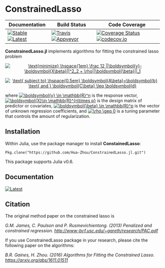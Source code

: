 # ConstrainedLasso

| **Documentation**                                                                           | **Build Status**                                                              | **Code Coverage**                                                                            |
|---------------------------------------------------------------------------------------------|-------------------------------------------------------------------------------|----------------------------------------------------------------------------------------------|
| [![Stable][docs-stable-img]][docs-stable-url] [![Latest][docs-latest-img]][docs-latest-url] | [![Travis][travis-img]][travis-url] [![Appveyor][appveyor-img]][appveyor-url] | [![Coverage Status][coveralls-img]][coveralls-url] [![codecov.io][codecov-img]][codecov-url] |






**ConstrainedLasso.jl** implements algorithms for fitting the constrained lasso problem

<center><a href="https://www.codecogs.com/eqnedit.php?latex=\text{minimize}&space;\hspace{1em}&space;\frac&space;12&space;||\boldsymbol{y}-\boldsymbol{X\beta}||^2_2&space;&plus;&space;\rho||\boldsymbol{\beta}||_1" target="_blank"><img src="https://latex.codecogs.com/gif.latex?\text{minimize}&space;\hspace{1em}&space;\frac&space;12&space;||\boldsymbol{y}-\boldsymbol{X\beta}||^2_2&space;&plus;&space;\rho||\boldsymbol{\beta}||_1" title="\text{minimize} \hspace{1em} \frac 12 ||\boldsymbol{y}-\boldsymbol{X\beta}||^2_2 + \rho||\boldsymbol{\beta}||_1" /></a>

<a href="https://www.codecogs.com/eqnedit.php?latex=\text{&space;subject&space;to}&space;\hspace{0.5em}&space;\boldsymbol{A\beta}=\boldsymbol{b}&space;\text{&space;and&space;}&space;\boldsymbol{C\beta}&space;\leq&space;\boldsymbol{d}" target="_blank"><img src="https://latex.codecogs.com/gif.latex?\text{&space;subject&space;to}&space;\hspace{0.5em}&space;\boldsymbol{A\beta}=\boldsymbol{b}&space;\text{&space;and&space;}&space;\boldsymbol{C\beta}&space;\leq&space;\boldsymbol{d}" title="\text{ subject to} \hspace{0.5em} \boldsymbol{A\beta}=\boldsymbol{b} \text{ and } \boldsymbol{C\beta} \leq \boldsymbol{d}" /></a></center>

where <a href="http://www.codecogs.com/eqnedit.php?latex=\inline&space;\boldsymbol{y}&space;\in&space;\mathbb{R}^n" target="_blank"><img src="http://latex.codecogs.com/gif.latex?\inline&space;\boldsymbol{y}&space;\in&space;\mathbb{R}^n" title="\boldsymbol{y} \in \mathbb{R}^n" /></a> is the response vector, <a href="http://www.codecogs.com/eqnedit.php?latex=\inline&space;\boldsymbol{X}\in&space;\mathbb{R}^{n\times&space;p}" target="_blank"><img src="http://latex.codecogs.com/gif.latex?\inline&space;\boldsymbol{X}\in&space;\mathbb{R}^{n\times&space;p}" title="\boldsymbol{X}\in \mathbb{R}^{n\times p}" /></a> is the design matrix of predictor or covariates, <a href="http://www.codecogs.com/eqnedit.php?latex=\inline&space;\boldsymbol{\beta}&space;\in&space;\mathbb{R}^p" target="_blank"><img src="http://latex.codecogs.com/gif.latex?\inline&space;\boldsymbol{\beta}&space;\in&space;\mathbb{R}^p" title="\boldsymbol{\beta} \in \mathbb{R}^p" /></a> is the vector of unknown regression coefficients, and <a href="http://www.codecogs.com/eqnedit.php?latex=\inline&space;\rho&space;\geq&space;0" target="_blank"><img src="http://latex.codecogs.com/gif.latex?\inline&space;\rho&space;\geq&space;0" title="\rho \geq 0" /></a> is a tuning parameter that controls the amount of regularization.

## Installation

Within Julia, use the package manager to install **ConstainedLasso**:

```{julia}
Pkg.clone("https://github.com/Hua-Zhou/ConstrainedLasso.jl.git")
```

This package supports Julia v0.6.

## Documentation

[![Latest][docs-latest-img]][docs-latest-url]


## Citation

The original method paper on the constrained lasso is

*G.M. James, C. Paulson and P. Rusmevichientong. (2013) Penalized and constrained regression. <http://www-bcf.usc.edu/~gareth/research/PAC.pdf>*

If you use ConstrainedLasso package in your research, please cite the following paper on the algorithms:

*B.R. Gaines, H. Zhou. (2016) Algorithms for Fitting the Constrained Lasso. <https://arxiv.org/abs/1611.01511>*


[docs-latest-img]: https://img.shields.io/badge/docs-latest-blue.svg
[docs-latest-url]: https://Hua-Zhou.github.io/ConstrainedLasso.jl/latest

[docs-stable-img]: https://img.shields.io/badge/docs-stable-blue.svg
[docs-stable-url]: https://Hua-Zhou.github.io/ConstrainedLasso.jl/stable

[travis-img]: https://travis-ci.org/Hua-Zhou/ConstrainedLasso.svg?branch=master
[travis-url]: https://travis-ci.org/Hua-Zhou/ConstrainedLasso.jl

[appveyor-img]: https://ci.appveyor.com/api/projects/status/ocq8r95cr70kod8x/branch/master?svg=true
[appveyor-url]: https://ci.appveyor.com/project/Hua-Zhou/constrainedlasso.jl/branch/master

[coveralls-img]: https://coveralls.io/repos/github/Hua-Zhou/ConstrainedLasso/badge.svg?branch=master
[coveralls-url]: https://coveralls.io/github/Hua-Zhou/ConstrainedLasso.jl?branch=master

[codecov-img]: https://codecov.io/gh/Hua-Zhou/ConstrainedLasso.jl/branch/master/graph/badge.svg
[codecov-url]: https://codecov.io/gh/Hua-Zhou/ConstrainedLasso.jl
